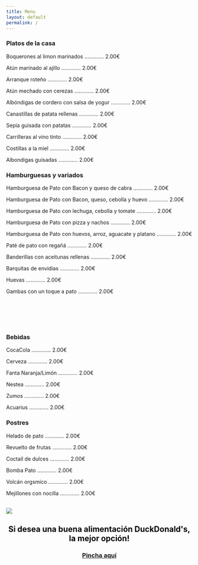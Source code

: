 ```yaml
---
title: Menu
layout: default
permalink: /
---
```

 <div class="grid-container">

<div class="grid-item">

<h3>Platos de la casa</h3 > 
<p>Boquerones al limon marinados ............. 2.00€</p>
<p>Atún marinado al ajillo ............. 2.00€</p>
<p>Arranque roteño ............. 2.00€</p>
<p>Atún mechado con cerezas ............. 2.00€</p>
<p>Albóndigas de cordero con salsa de yogur ............. 2.00€</p>
<p>Canastillas de patata rellenas ............. 2.00€</p>
<p>Sepia guisada con patatas ............. 2.00€</p>
<p>Carrilleras al vino tinto ............. 2.00€</p>
<p>Costillas a la miel ............. 2.00€</p>
<p>Albondigas guisadas ............. 2.00€</p>

</div>

<div class="grid-item">

<h3>Hamburguesas y variados</h3>

<p>Hamburguesa de Pato con Bacon y queso de cabra ............. 2.00€</p>
<p>Hamburguesa de Pato con Bacon, queso, cebolla y huevo ............. 2.00€</p>
<p>Hamburguesa de Pato con lechuga, cebolla y tomate ............. 2.00€</p>
<p>Hamburguesa de Pato con pizza y nachos ............. 2.00€</p>
<p>Hamburguesa de Pato con huevos, arroz, aguacate y platano ............. 2.00€</p>
<p>Paté de pato con regañá ............. 2.00€</p>
<p>Banderillas con aceitunas rellenas ............. 2.00€</p>
<p>Barquitas de envidias ............. 2.00€</p>
<p>Huevas ............. 2.00€</p>
<p>Gambas con un toque a pato ............. 2.00€</p>

<br>
    <br>
        <br>
            <br></div>

<div class="grid-item">
    <h3>Bebidas</h3>
    <p>CocaCola ............. 2.00€</p>
    <p>Cerveza ............. 2.00€</p>
    <p>Fanta Naranja/Limón ............. 2.00€</p>
    <p>Nestea ............. 2.00€</p>
    <p>Zumos ............. 2.00€</p>
    <p>Acuarius ............. 2.00€</p>

</div>
<div class="grid-item">
    <h3>Postres</h3>
    <p>Helado de pato ............. 2.00€</p>
    <p>Revuelto de frutas ............. 2.00€</p>
    <p>Coctail de dulces ............. 2.00€</p>
    <p>Bomba Pato ............. 2.00€</p>
    <p>Volcán orgsmico ............. 2.00€</p>
    <p>Mejillones con nocilla ............. 2.00€</p>

</div>
</div>

<br>

<div>

<aside class="responsive-banner">
        <span class="circle-a"></span>
        <span class="circle-b"></span>
        <img src="Images/oferta.png">
            <div class="container-envelope">
                <h2 style="text-align: center; color: black;">Si desea una buena alimentación DuckDonald's, la mejor opción!</h2>
                <h3 style="text-align: center;">
                    <a href="">Pincha aquí</a>
                </h3>
            </div>
        </aside>
</div>